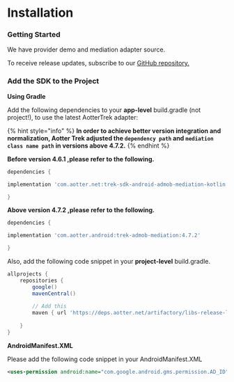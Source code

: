 # Installation

### Getting Started

We have provider demo and mediation adapter source.

To receive release updates, subscribe to our [GitHub repository.](https://github.com/aotter/aotter-trek-mediation-android)

### Add the SDK to the Project

**Using Gradle**

Add the following dependencies to your **app-level** build.gradle (not project!), to use the latest AotterTrek adapter:

{% hint style="info" %}
**In order to achieve better version integration and normalization, Aotter Trek adjusted the `dependency path` and `mediation class name path` in versions above 4.7.2.**
{% endhint %}

**Before version 4.6.1 ,please refer to the following.**

```groovy
dependencies {

implementation 'com.aotter.net:trek-sdk-android-admob-mediation-kotlin:4.6.1'

}
```

**Above version 4.7.2 ,please refer to the following.**

```groovy
dependencies {

implementation 'com.aotter.android:trek-admob-mediation:4.7.2'

}
```

Also, add the following code snippet in your **project-level** build.gradle.

```groovy
allprojects {
    repositories {
        google()
        mavenCentral()
        
        // Add this
        maven { url 'https://deps.aotter.net/artifactory/libs-release-local' }
        
    }
}
```

**AndroidManifest.XML**

Please add the following code snippet in your AndroidManifest.XML

```xml
<uses-permission android:name="com.google.android.gms.permission.AD_ID" />
```
